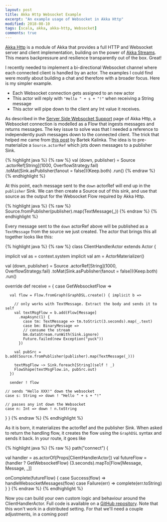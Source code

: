 ```yaml
---
layout: post
title: Akka Http Websocket Example
excerpt: "An example usage of Websocket in Akka Http"
modified: 2018-08-10
tags: [scala, akka, akka-http, Websocket]
comments: true
---
```


[Akka Http](https://doc.akka.io/docs/akka-http/current/introduction.html#philosophy) is a module of Akka that provides a
full HTTP and Websocket server and client implementation, building on the power of [Akka Streams](https://doc.akka.io/docs/akka/2.5.14/stream/stream-introduction.html#motivation).
This means backpressure and resilience transparently out of the box. Great! 

I recently needed to implement a bi-directional Websocket channel where each connected client is handled by an actor. The
examples I could find were mostly about building a chat and therefore with a broader focus. Here is my simpler example.

* Each Websocket connection gets assigned to an new actor
* This actor will reply with `"Hello " + s + "!"` when receiving a String message
* This actor will pipe down to the client any Int value it receives.

As described in the [Server Side Websocket Support](https://doc.akka.io/docs/akka-http/current/server-side/Websocket-support.html)
page of Akka Http, a Websocket connection is modelled as a Flow that ingests messages and returns messages. 
The key issue to solve was that I needed a reference to independently push messages down to the connected client. The trick
that helped me came from [this post](https://bartekkalinka.github.io/2017/02/12/Akka-streams-source-run-it-publish-it-then-run-it-again.html)
by Bartek Kalinka. The idea is to pre-materialize a `Source.actorRef` which jots down messages to a publisher Sink.  

{% highlight java %}
{% raw %}
val (down, publisher) = Source
  .actorRef[String](1000, OverflowStrategy.fail)
  .toMat(Sink.asPublisher(fanout = false))(Keep.both)
  .run()
{% endraw %}
{% endhighlight %}

At this point, each message sent to the `down` actorRef will end up in the `publisher` Sink. We can then create a Source
out of this sink, and use that source as the output for the Websocket Flow required by Akka Http. 

{% highlight java %}
{% raw %}
Source.fromPublisher(publisher).map(TextMessage(_))
{% endraw %}
{% endhighlight %}

Every message sent to the `down` actorRef above will be published as a `TextMessage` from the source we just created.
The actor that brings this all together looks like this:
  
{% highlight java %}
{% raw %}
class ClientHandlerActor extends Actor {

  implicit val as = context.system
  implicit val am = ActorMaterializer()

  val (down, publisher) = Source
    .actorRef[String](1000, OverflowStrategy.fail)
    .toMat(Sink.asPublisher(fanout = false))(Keep.both)
    .run()

  override def receive = {
    case GetWebsocketFlow =>

      val flow = Flow.fromGraph(GraphDSL.create() { implicit b =>
      
        // only works with TextMessage. Extract the body and sends it to self
        val textMsgFlow = b.add(Flow[Message]
          .mapAsync(1) {
            case tm: TextMessage => tm.toStrict(3.seconds).map(_.text)
            case bm: BinaryMessage => 
            // consume the stream
            bm.dataStream.runWith(Sink.ignore)
            Future.failed(new Exception("yuck"))
          })

        val pubSrc = b.add(Source.fromPublisher(publisher).map(TextMessage(_)))

        textMsgFlow ~> Sink.foreach[String](self ! _)
        FlowShape(textMsgFlow.in, pubSrc.out)
      })

      sender ! flow

    // sends "Hello XXX!" down the websocket
    case s: String => down ! "Hello " + s + "!"

    // passes any int down the Websocket
    case n: Int => down ! n.toString
  }
}
{% endraw %}
{% endhighlight %}

As it is born, it materializes the actorRef and the publisher Sink. When asked to return the handling flow, it creates
the flow using the `GraphDSL` syntax and sends it back. In your route, it goes like

{% highlight java %}
{% raw %}
path("connect") {

  val handler = as.actorOf(Props[ClientHandlerActor])
  val futureFlow = (handler ? GetWebsocketFlow) (3.seconds).mapTo[Flow[Message, Message, _]]

  onComplete(futureFlow) {
    case Success(flow) => handleWebsocketMessages(flow)
    case Failure(err) => complete(err.toString)
  }
}
{% endraw %}
{% endhighlight %}

Now you can build your own custom logic and behaviour around the ClientHandlerActor.
Full code is available on a [GitHub repository](https://github.com/ticofab/akka-http-Websocket-example).
Note that this won't work in a distributed setting. For that we'll need a couple adjustments, in a coming post!

